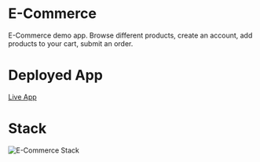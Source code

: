 # E-Commerce
E-Commerce demo app. Browse different products, create an account, add products to your cart, submit an order.
# Deployed App
[Live App](https://e-commerce-demoapp.netlify.app/)
# Stack
![E-Commerce Stack](https://user-images.githubusercontent.com/64209661/207155008-f7c94a2b-c4b5-4359-95b1-dc38d53ec840.png)

